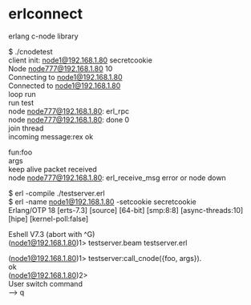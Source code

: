 # erlconnect  
erlang c-node library  


$ ./cnodetest     
 client init: node1@192.168.1.80 secretcookie    
 Node  node777@192.168.1.80 10   
 Connecting to node1@192.168.1.80    
 Connected to node1@192.168.1.80    
 loop run   
  run test    
 node node777@192.168.1.80: erl_rpc    
 node node777@192.168.1.80: done 0   
  join thread    
 incoming message:rex ok    
   
 fun:foo    
 args    
 keep alive packet received    
 node node777@192.168.1.80: erl_receive_msg error or node down    
   
  
   
 $ erl -compile ./testserver.erl   
 $ erl -name node1@192.168.1.80 -setcookie secretcookie  
 Erlang/OTP 18 [erts-7.3] [source] [64-bit] [smp:8:8] [async-threads:10] [hipe] [kernel-poll:false]  
   
 Eshell V7.3  (abort with ^G)  
 (node1@192.168.1.80)1> testserver.beam     testserver.erl        
   
 (node1@192.168.1.80)1> testserver:call_cnode({foo, args}).  
 ok  
 (node1@192.168.1.80)2>   
 User switch command  
  --> q  
  
 